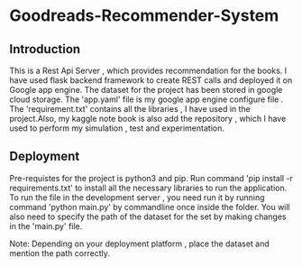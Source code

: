 # Goodreads-Recommender-System

## Introduction
This  is a Rest Api Server , which provides recommendation for the books. I have used flask backend framework to create REST calls and deployed it on Google app engine. The dataset for the project has been stored in google cloud storage.
The 'app.yaml' file is my google app engine configure file . The 'requirement.txt' contains all the libraries ,
I have used in the project.Also, my kaggle note book is also add the repository , which I have used to perform my simulation , test and experimentation.

## Deployment
Pre-requistes for the project is python3 and pip. Run command 'pip install -r requirements.txt' to install all the necessary libraries to run the application. 
To run the file in the development server , you need run it by running command 'python main.py' by commandline once inside the folder. You will also need to specify the path of the dataset for the set by making changes in the 'main.py' file.

Note: Depending on your deployment platform , place the dataset and mention the path correctly.
